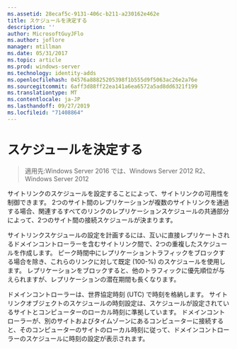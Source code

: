 ```yaml
---
ms.assetid: 28ecaf5c-9131-406c-b211-a230162e462e
title: スケジュールを決定する
description: ''
author: MicrosoftGuyJFlo
ms.author: joflore
manager: mtillman
ms.date: 05/31/2017
ms.topic: article
ms.prod: windows-server
ms.technology: identity-adds
ms.openlocfilehash: 04576a88825205398f1b555d9f5063ac26e2a76e
ms.sourcegitcommit: 6aff3d88ff22ea141a6ea6572a5ad8dd6321f199
ms.translationtype: MT
ms.contentlocale: ja-JP
ms.lasthandoff: 09/27/2019
ms.locfileid: "71408864"
---
```

# <a name="determining-the-schedule"></a>スケジュールを決定する

>適用先:Windows Server 2016 では、Windows Server 2012 R2、Windows Server 2012

サイトリンクのスケジュールを設定することによって、サイトリンクの可用性を制御できます。 2つのサイト間のレプリケーションが複数のサイトリンクを通過する場合、関連するすべてのリンクのレプリケーションスケジュールの共通部分によって、2つのサイト間の接続スケジュールが決まります。  
  
サイトリンクスケジュールの設定を計画するには、互いに直接レプリケートされるドメインコントローラーを含むサイトリンク間で、2つの重複したスケジュールを作成します。 ピーク時間中にレプリケーショントラフィックをブロックする場合を除き、これらのリンクに対して既定 (100-%) のスケジュールを使用します。 レプリケーションをブロックすると、他のトラフィックに優先順位が与えられますが、レプリケーションの潜在期間も長くなります。  
  
ドメインコントローラーは、世界協定時刻 (UTC) で時刻を格納します。 サイトリンクオブジェクトのスケジュールの時刻設定は、スケジュールが設定されているサイトとコンピューターのローカル時刻に準拠しています。 ドメインコントローラーが、別のサイトおよびタイムゾーンにあるコンピューターに接続すると、そのコンピューターのサイトのローカル時刻に従って、ドメインコントローラーのスケジュールに時刻の設定が表示されます。  
  


